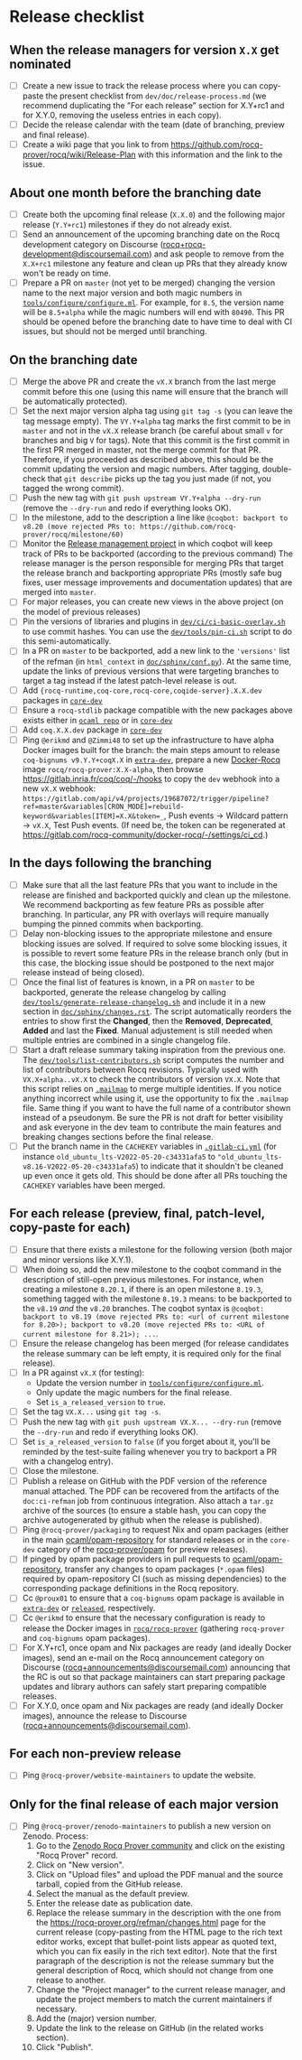 # Release checklist #

## When the release managers for version `X.X` get nominated ##

- [ ] Create a new issue to track the release process where you can copy-paste the present checklist from `dev/doc/release-process.md` (we recommend duplicating the "For each release" section for X.Y+rc1 and for X.Y.0, removing the useless entries in each copy).
- [ ] Decide the release calendar with the team (date of branching, preview and final release).
- [ ] Create a wiki page that you link to from https://github.com/rocq-prover/rocq/wiki/Release-Plan with this information and the link to the issue.

## About one month before the branching date ##

- [ ] Create both the upcoming final release (`X.X.0`) and the following major release (`Y.Y+rc1`) milestones if they do not already exist.
- [ ] Send an announcement of the upcoming branching date on the Rocq development category on Discourse (rocq+rocq-development@discoursemail.com) and ask people to remove from the `X.X+rc1` milestone any feature and clean up PRs that they already know won't be ready on time.
- [ ] Prepare a PR on `master` (not yet to be merged) changing the version name to the next major version and both magic numbers in [`tools/configure/configure.ml`](../../tools/configure/configure.ml). For example, for `8.5`, the version name will be `8.5+alpha` while the magic numbers will end with `80490`.
  This PR should be opened before the branching date to have time to deal with CI issues, but should not be merged until branching.

## On the branching date ##

- [ ] Merge the above PR and create the `vX.X` branch from the last merge commit before this one (using this name will ensure that the branch will be automatically protected).
- [ ] Set the next major version alpha tag using `git tag -s` (you can leave the tag message empty).  The `VY.Y+alpha` tag marks the first commit to be in `master` and not in the `vX.X` release branch (be careful about small `v` for branches and big `V` for tags). Note that this commit is the first commit in the first PR merged in master, not the merge commit for that PR. Therefore, if you proceeded as described above, this should be the commit updating the version and magic numbers.  After tagging, double-check that `git describe` picks up the tag you just made (if not, you tagged the wrong commit).
- [ ] Push the new tag with `git push upstream VY.Y+alpha --dry-run` (remove the `--dry-run` and redo if everything looks OK).
- [ ] In the milestone, add to the description a line like `@coqbot: backport to v8.20 (move rejected PRs to: https://github.com/rocq-prover/rocq/milestone/60)`
- [ ] Monitor the [Release management project](https://github.com/orgs/rocq-prover/projects/11) in which coqbot will keep track of PRs to be backported (according to the previous command)
  The release manager is the person responsible for merging PRs that target the release branch and backporting appropriate PRs (mostly safe bug fixes, user message improvements and documentation updates) that are merged into `master`.
- [ ] For major releases, you can create new views in the above project (on the model of previous releases)
- [ ] Pin the versions of libraries and plugins in [`dev/ci/ci-basic-overlay.sh`](../ci/ci-basic-overlay.sh) to use commit hashes. You can use the [`dev/tools/pin-ci.sh`](../tools/pin-ci.sh) script to do this semi-automatically.
- [ ] In a PR on `master` to be backported, add a new link to the `'versions'` list of the refman (in `html_context` in [`doc/sphinx/conf.py`](../../doc/sphinx/conf.py)). At the same time, update the links of previous versions that were targeting branches to target a tag instead if the latest patch-level release is out.
- [ ] Add `{rocq-runtime,coq-core,rocq-core,coqide-server}.X.X.dev` packages in [`core-dev`](https://github.com/rocq-prover/opam/tree/master/core-dev)
- [ ] Ensure a `rocq-stdlib` package compatible with the new packages above exists either in [`ocaml repo`](https://github.com/ocaml/opam-repository) or in [`core-dev`](https://github.com/rocq-prover/opam/tree/master/core-dev)
- [ ] Add `coq.X.X.dev` package in [`core-dev`](https://github.com/rocq-prover/opam/tree/master/core-dev)
- [ ] Ping `@erikmd` and `@Zimmi48` to set up the infrastructure to have alpha Docker images built for the branch: the main steps amount to release `coq-bignums v9.Y.Y+coqX.X` in [`extra-dev`](https://github.com/rocq-prover/opam/tree/master/extra-dev), prepare a new [Docker-Rocq](https://github.com/rocq-community/docker-rocq) image `rocq/rocq-prover:X.X-alpha`, then browse <https://gitlab.inria.fr/coq/coq/-/hooks> to copy the `dev` webhook into a new `vX.X` webhook: `https://gitlab.com/api/v4/projects/19687072/trigger/pipeline?ref=master&variables[CRON_MODE]=rebuild-keyword&variables[ITEM]=X.X&token=_`, Push events → Wildcard pattern → `vX.X`, Test Push events. (If need be, the token can be regenerated at <https://gitlab.com/rocq-community/docker-rocq/-/settings/ci_cd>.)

## In the days following the branching ##

- [ ] Make sure that all the last feature PRs that you want to include in the release are finished and backported quickly and clean up the milestone.  We recommend backporting as few feature PRs as possible after branching.  In particular, any PR with overlays will require manually bumping the pinned commits when backporting.
- [ ] Delay non-blocking issues to the appropriate milestone and ensure blocking issues are solved. If required to solve some blocking issues, it is possible to revert some feature PRs in the release branch only (but in this case, the blocking issue should be postponed to the next major release instead of being closed).
- [ ] Once the final list of features is known, in a PR on `master` to be backported, generate the release changelog by calling [`dev/tools/generate-release-changelog.sh`](../tools/generate-release-changelog.sh) and include it in a new section in [`doc/sphinx/changes.rst`](../../doc/sphinx/changes.rst).
  The script automatically reorders the entries to show first the **Changed**, then the **Removed**, **Deprecated**, **Added** and last the **Fixed**. Manual adjustement is still needed when multiple entries are combined in a single changelog file.
- [ ] Start a draft release summary taking inspiration from the previous one.
  The [`dev/tools/list-contributors.sh`](../tools/list-contributors.sh) script computes the number and list of contributors between Rocq revisions. Typically used with `VX.X+alpha..vX.X` to check the contributors of version `VX.X`.
  Note that this script relies on [`.mailmap`](../../.mailmap) to merge multiple identities.  If you notice anything incorrect while using it, use the opportunity to fix the `.mailmap` file.  Same thing if you want to have the full name of a contributor shown instead of a pseudonym.
Be sure the PR is not draft for better visibility and ask everyone in the dev team to contribute the main features and breaking changes sections before the final release.
- [ ] Put the branch name in the `CACHEKEY` variables in [`.gitlab-ci.yml`](../../.gitlab-ci.yml) (for instance ``old_ubuntu_lts-V2022-05-20-c34331afa5`` to ``"old_ubuntu_lts-v8.16-V2022-05-20-c34331afa5``) to indicate that it shouldn't be cleaned up even once it gets old. This should be done after all PRs touching the `CACHEKEY` variables have been merged.

## For each release (preview, final, patch-level, copy-paste for each) ##

- [ ] Ensure that there exists a milestone for the following version (both major and minor versions like X.Y.1).
- [ ] When doing so, add the new milestone to the coqbot command in the description of still-open previous milestones. For instance, when creating a milestone `8.20.1`, if there is an open milestone `8.19.3`, something tagged with the milestone `8.19.3` means: to be backported to the `v8.19` *and* the `v8.20` branches. The coqbot syntax is `@coqbot: backport to v8.19 (move rejected PRs to: <url of current milestone for 8.20>); backport to v8.20 (move rejected PRs to: <URL of current milestone for 8.21>); ...`.
- [ ] Ensure the release changelog has been merged (for release candidates the release summary can be left empty, it is required only for the final release).
- [ ] In a PR against `vX.X` (for testing):
  - Update the version number in [`tools/configure/configure.ml`](../../tools/configure/configure.ml).
  - Only update the magic numbers for the final release.
  - Set `is_a_released_version` to `true`.
- [ ] Set the tag `VX.X...` using `git tag -s`.
- [ ] Push the new tag with `git push upstream VX.X... --dry-run` (remove the `--dry-run` and redo if everything looks OK).
- [ ] Set `is_a_released_version` to `false` (if you forget about it, you'll be reminded by the test-suite failing whenever you try to backport a PR with a changelog entry).
- [ ] Close the milestone.
- [ ] Publish a release on GitHub with the PDF version of the reference manual attached. The PDF can be recovered from the artifacts of the `doc:ci-refman` job from continuous integration. Also attach a `tar.gz` archive of the sources (to ensure a stable hash, you can copy the archive autogenerated by github when the release is published).
- [ ] Ping `@rocq-prover/packaging` to request Nix and opam packages (either in the main [ocaml/opam-repository](https://github.com/ocaml/opam-repository) for standard releases or in the `core-dev` category of the [rocq-prover/opam](https://github.com/rocq-prover/opam) for preview releases).
- [ ] If pinged by opam package providers in pull requests to [ocaml/opam-repository](https://github.com/ocaml/opam-repository), transfer any changes to opam packages (`*.opam` files) required by opam-repository CI (such as missing dependencies) to the corresponding package definitions in the Rocq repository.
- [ ] Cc `@proux01` to ensure that a `coq-bignums` opam package is available in [`extra-dev`](https://github.com/rocq-prover/opam/tree/master/extra-dev) or [`released`](https://github.com/rocq-prover/opam/tree/master/released), respectively.
- [ ] Cc `@erikmd` to ensure that the necessary configuration is ready to release the Docker images in [`rocq/rocq-prover`](https://hub.docker.com/r/rocq/rocq-prover) (gathering `rocq-prover` and `coq-bignums` opam packages).
- [ ] For X.Y+rc1, once opam and Nix packages are ready (and ideally Docker images), send an e-mail on the Rocq announcement category on Discourse (rocq+announcements@discoursemail.com) announcing that the RC is out so that package maintainers can start preparing package updates and library authors can safely start preparing compatible releases.
- [ ] For X.Y.0, once opam and Nix packages are ready (and ideally Docker images), announce the release to Discourse (rocq+announcements@discoursemail.com).

## For each non-preview release ##

- [ ] Ping `@rocq-prover/website-maintainers` to update the website.

## Only for the final release of each major version ##

- [ ] Ping `@rocq-prover/zenodo-maintainers` to publish a new version on Zenodo.
  Process:
  1. Go to the [Zenodo Rocq Prover community](https://zenodo.org/communities/rocq-prover) and click on the existing "Rocq Prover" record.
  2. Click on "New version".
  3. Click on "Upload files" and upload the PDF manual and the source tarball, copied from the GitHub release.
  4. Select the manual as the default preview.
  5. Enter the release date as publication date.
  6. Replace the release summary in the description with the one from the https://rocq-prover.org/refman/changes.html page for the current release (copy-pasting from the HTML page to the rich text editor works, except that bullet-point lists appear as quoted text, which you can fix easily in the rich text editor). Note that the first paragraph of the description is not the release summary but the general description of Rocq, which should not change from one release to another.
  7. Change the "Project manager" to the current release manager, and update the project members to match the current maintainers if necessary.
  8. Add the (major) version number.
  9. Update the link to the release on GitHub (in the related works section).
  10. Click "Publish".
